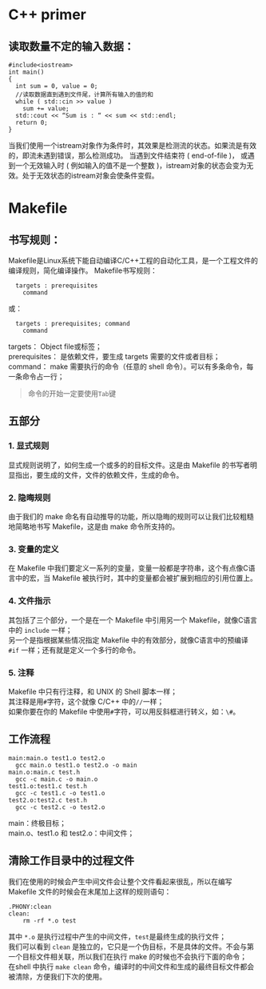 # C++ primer
## 读取数量不定的输入数据：

```
#include<iostream>
int main()
{
  int sum = 0, value = 0;
  //读取数据直到遇到文件尾，计算所有输入的值的和
  while ( std::cin >> value )
    sum += value;
  std::cout << “Sum is : “ << sum << std::endl;
  return 0;
}
```

当我们使用一个istream对象作为条件时，其效果是检测流的状态。如果流是有效的，即流未遇到错误，那么检测成功。
当遇到文件结束符 ( end-of-file )， 或遇到一个无效输入时 ( 例如输入的值不是一个整数 )，istream对象的状态会变为无效。处于无效状态的istream对象会使条件变假。

# Makefile
## 书写规则：
Makefile是Linux系统下能自动编译C/C++工程的自动化工具，是一个工程文件的编译规则，简化编译操作。
Makefile书写规则：
```
  targets : prerequisites
    command
```
或：
```
  targets : prerequisites; command
    command
```
targets： Object file或标签；  
prerequisites： 是依赖文件，要生成 targets 需要的文件或者目标；  
command： make 需要执行的命令（任意的 shell 命令）。可以有多条命令，每一条命令占一行；  
>命令的开始一定要使用`Tab`键

## 五部分
### 1. 显式规则
显式规则说明了，如何生成一个或多的的目标文件。这是由 Makefile 的书写者明显指出，要生成的文件，文件的依赖文件，生成的命令。  
### 2. 隐晦规则
由于我们的 make 命名有自动推导的功能，所以隐晦的规则可以让我们比较粗糙地简略地书写 Makefile，这是由 make 命令所支持的。  
### 3. 变量的定义
在 Makefile 中我们要定义一系列的变量，变量一般都是字符串，这个有点像C语言中的宏，当 Makefile 被执行时，其中的变量都会被扩展到相应的引用位置上。  
### 4. 文件指示
其包括了三个部分，一个是在一个 Makefile 中引用另一个 Makefile，就像C语言中的 `include` 一样；  
另一个是指根据某些情况指定 Makefile 中的有效部分，就像C语言中的预编译 `#if` 一样；还有就是定义一个多行的命令。  
### 5. 注释
Makefile 中只有行注释，和 UNIX 的 Shell 脚本一样；  
其注释是用`#`字符，这个就像 C/C++ 中的`//`一样；  
如果你要在你的 Makefile 中使用`#`字符，可以用反斜框进行转义，如：`\#`。  

## 工作流程
```
main:main.o test1.o test2.o
  gcc main.o test1.o test2.o -o main
main.o:main.c test.h
  gcc -c main.c -o main.o
test1.o:test1.c test.h
  gcc -c test1.c -o test1.o
test2.o:test2.c test.h
  gcc -c test2.c -o test2.o
```
main：终极目标；  
main.o、test1.o 和 test2.o：中间文件；  

## 清除工作目录中的过程文件
我们在使用的时候会产生中间文件会让整个文件看起来很乱，所以在编写 Makefile 文件的时候会在末尾加上这样的规则语句：
```
.PHONY:clean
clean:
    rm -rf *.o test
```

其中 `*.o` 是执行过程中产生的中间文件，`test`是最终生成的执行文件；  
我们可以看到 `clean` 是独立的，它只是一个伪目标，不是具体的文件。不会与第一个目标文件相关联，所以我们在执行 make 的时候也不会执行下面的命令；  
在shell 中执行 `make clean` 命令，编译时的中间文件和生成的最终目标文件都会被清除，方便我们下次的使用。  
